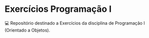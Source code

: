 # Exercícios Programação I

💻 Repositório destinado a Exercícios da disciplina de Programação I (Orientado a Objetos).
